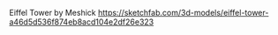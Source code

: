 Eiffel Tower by Meshick
https://sketchfab.com/3d-models/eiffel-tower-a46d5d536f874eb8acd104e2df26e323
